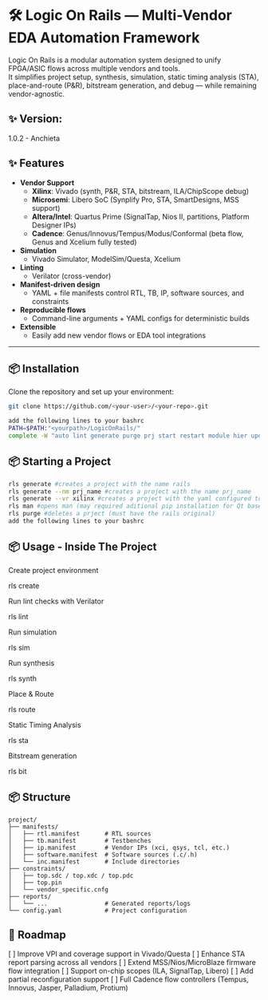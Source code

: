 # 🛠️ Logic On Rails — Multi-Vendor EDA Automation Framework

Logic On Rails is a modular automation system designed to unify FPGA/ASIC flows across multiple vendors and tools.  
It simplifies project setup, synthesis, simulation, static timing analysis (STA), place-and-route (P&R), bitstream generation, and debug — while remaining vendor-agnostic.  

## ✨ Version:

1.0.2 - Anchieta

## ✨ Features

- **Vendor Support**
  - **Xilinx**: Vivado (synth, P&R, STA, bitstream, ILA/ChipScope debug)  
  - **Microsemi**: Libero SoC (Synplify Pro, STA, SmartDesigns, MSS support)  
  - **Altera/Intel**: Quartus Prime (SignalTap, Nios II, partitions, Platform Designer IPs)  
  - **Cadence**: Genus/Innovus/Tempus/Modus/Conformal (beta flow, Genus and Xcelium fully tested)  
- **Simulation**  
  - Vivado Simulator, ModelSim/Questa, Xcelium  
- **Linting**  
  - Verilator (cross-vendor)  
- **Manifest-driven design**  
  - YAML + file manifests control RTL, TB, IP, software sources, and constraints  
- **Reproducible flows**  
  - Command-line arguments + YAML configs for deterministic builds  
- **Extensible**  
  - Easily add new vendor flows or EDA tool integrations  

---

## 📦 Installation

Clone the repository and set up your environment:

```bash
git clone https://github.com/<your-user>/<your-repo>.git

add the following lines to your bashrc
PATH=$PATH:"<yourpath>/LogicOnRails/"
complete -W "auto lint generate purge prj start restart module hier update create delete synth bit sta sim route up report populate help man" rls
```

## 📦 Starting a Project
```bash
rls generate #creates a project with the name rails
rls generate --nm prj_name #creates a project with the name prj_name
rls generate --vr xilinx #creates a project with the yaml configured to xilinx
rls man #opens man (may required aditional pip installation for Qt based python library)
rls purge #deletes a prject (must have the rails original)
add the following lines to your bashrc
```

## 📦 Usage - Inside The Project

Create project environment

rls create

Run lint checks with Verilator

rls lint

Run simulation

rls sim

Run synthesis

rls synth

Place & Route

rls route

Static Timing Analysis

rls sta

Bitstream generation

rls bit

## 📦 Structure
```
project/
├── manifests/
│   ├── rtl.manifest       # RTL sources
│   ├── tb.manifest        # Testbenches
│   ├── ip.manifest        # Vendor IPs (xci, qsys, tcl, etc.)
│   ├── software.manifest  # Software sources (.c/.h)
│   └── inc.manifest       # Include directories
├── constraints/
│   ├── top.sdc / top.xdc / top.pdc
│   ├── top.pin
│   └── vendor_specific.cnfg
├── reports/
│   └── ...                # Generated reports/logs
└── config.yaml            # Project configuration
```

## 🔮 Roadmap

[ ] Improve VPI and coverage support in Vivado/Questa
[ ] Enhance STA report parsing across all vendors
[ ] Extend MSS/Nios/MicroBlaze firmware flow integration
[ ] Support on-chip scopes (ILA, SignalTap, Libero)
[ ] Add partial reconfiguration support
[ ] Full Cadence flow controllers (Tempus, Innovus, Jasper, Palladium, Protium)

